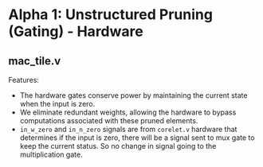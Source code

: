 # Alpha 1: Unstructured Pruning (Gating) - Hardware
## mac_tile.v

Features:
- The hardware gates conserve power by maintaining the current state when the input is zero.
- We eliminate redundant weights, allowing the hardware to bypass computations associated with these pruned elements.
- `in_w_zero` and `in_n_zero` signals are from `corelet.v` hardware that determines if the input is zero, there will be a signal sent to mux gate to keep the current status. So no change in signal going to the multiplication gate.
